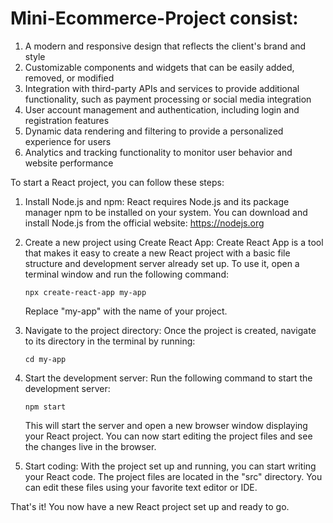 # Mini-Ecommerce-Project consist:

1. A modern and responsive design that reflects the client's brand and style
2. Customizable components and widgets that can be easily added, removed, or modified
3. Integration with third-party APIs and services to provide additional functionality, such as payment processing or social media integration
4. User account management and authentication, including login and registration features
5. Dynamic data rendering and filtering to provide a personalized experience for users
6. Analytics and tracking functionality to monitor user behavior and website performance


To start a React project, you can follow these steps:

1. Install Node.js and npm: React requires Node.js and its package manager npm to be installed on your system. You can download and install Node.js from the official website: https://nodejs.org

2. Create a new project using Create React App: Create React App is a tool that makes it easy to create a new React project with a basic file structure and development server already set up. To use it, open a terminal window and run the following command: 

   ```
   npx create-react-app my-app
   ```

   Replace "my-app" with the name of your project.

3. Navigate to the project directory: Once the project is created, navigate to its directory in the terminal by running:

   ```
   cd my-app
   ```

4. Start the development server: Run the following command to start the development server:

   ```
   npm start
   ```

   This will start the server and open a new browser window displaying your React project. You can now start editing the project files and see the changes live in the browser.

5. Start coding: With the project set up and running, you can start writing your React code. The project files are located in the "src" directory. You can edit these files using your favorite text editor or IDE.

That's it! You now have a new React project set up and ready to go.

